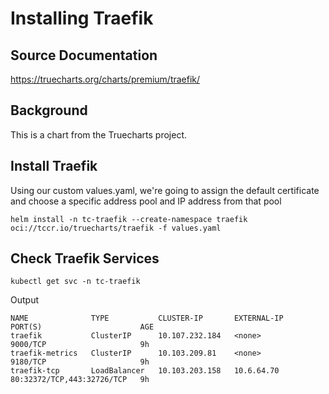 # Installing Traefik

## Source Documentation
https://truecharts.org/charts/premium/traefik/

## Background
This is a chart from the Truecharts project.

## Install Traefik
Using our custom values.yaml, we're going to assign the default certificate and choose a specific address pool and IP address from that pool
```
helm install -n tc-traefik --create-namespace traefik oci://tccr.io/truecharts/traefik -f values.yaml
```

## Check Traefik Services
```
kubectl get svc -n tc-traefik
```
Output
```
NAME              TYPE           CLUSTER-IP       EXTERNAL-IP   PORT(S)                      AGE
traefik           ClusterIP      10.107.232.184   <none>        9000/TCP                     9h
traefik-metrics   ClusterIP      10.103.209.81    <none>        9180/TCP                     9h
traefik-tcp       LoadBalancer   10.103.203.158   10.6.64.70    80:32372/TCP,443:32726/TCP   9h
```
